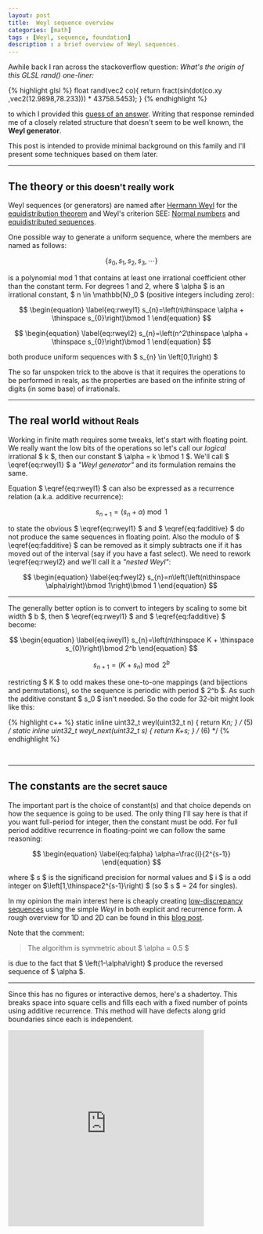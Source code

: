 ```yaml
---
layout: post
title:  Weyl sequence overview
categories: [math]
tags : [Weyl, sequence, foundation]
description : a brief overview of Weyl sequences.
---
```


Awhile back I ran across the stackoverflow question: *What's the origin of this GLSL rand() one-liner:*

{% highlight glsl %}
float rand(vec2 co){ return fract(sin(dot(co.xy ,vec2(12.9898,78.233))) * 43758.5453); }
{% endhighlight %}

to which I provided this [guess of an answer](http://stackoverflow.com/questions/12964279/whats-the-origin-of-this-glsl-rand-one-liner/34223787#34223787).  Writing that response reminded me of a closely related structure that doesn't seem to be well known, the **Weyl generator**.

This post is intended to provide minimal background on this family and I'll present some techniques based on them later.

------

The theory <small>or this doesn't really work</small>
------

Weyl sequences (or generators) are named after [Hermann Weyl](http://en.wikipedia.org/wiki/Hermann_Weyl) for the [equidistribution theorem](http://en.wikipedia.org/wiki/Equidistribution_theorem) and Weyl's criterion SEE: [Normal numbers](http://en.wikipedia.org/wiki/Normal_number) and [equidistributed sequences](http://en.wikipedia.org/wiki/Equidistributed_sequence).

One possible way to generate a uniform sequence, where the members are named as follows:

$$ \left\{ s_{0},s_{1},s_{2},s_{3},\cdots\right\} $$

is a polynomial mod 1 that contains at least one irrational coefficient other than the constant term.  For degrees 1 and 2, where $ \alpha $ is an irrational constant, $ n \in \mathbb{N}_0 $ (positive integers including zero):

$$ \begin{equation} \label{eq:rweyl1}
s_{n}=\left(n\thinspace \alpha + \thinspace s_{0}\right)\bmod 1
\end{equation} $$ 

$$ \begin{equation} \label{eq:rweyl2}
s_{n}=\left(n^2\thinspace \alpha + \thinspace s_{0}\right)\bmod 1
\end{equation} $$ 

both produce uniform sequences with $ s_{n} \in \left[0,1\right) $

The so far unspoken trick to the above is that it requires the operations to be performed in reals, as the properties are based on the infinite string of digits (in some base) of irrationals.

------

The real world <small>without Reals</small>
------
Working in finite math requires some tweaks, let's start with floating point. We really want the low bits of the operations so let's call our *logical* irrational $ k $, then our constant $ \alpha = k \bmod 1 $.  We'll call $ \eqref{eq:rweyl1}  $ a *"Weyl generator"* and its formulation remains the same.

Equation $ \eqref{eq:rweyl1} $ can also be expressed as a recurrence relation (a.k.a. additive recurrence):

$$ \begin{equation} \label{eq:fadditive}
s_{n+1}=\left(s_{n}+\alpha\right)\bmod 1
\end{equation} $$

to state the obvious $ \eqref{eq:rweyl1} $ and $ \eqref{eq:fadditive} $ do not produce the same sequences in floating point. Also the modulo of $ \eqref{eq:fadditive} $ can be removed as it simply subtracts one if it has moved out of the interval (say if you have a fast select).  We need to rework \eqref{eq:rweyl2} and we'll call it a *"nested Weyl"*:

$$ \begin{equation} \label{eq:fweyl2}
s_{n}=n\left(\left(n\thinspace \alpha\right)\bmod 1\right)\bmod 1
\end{equation} $$

------
The generally better option is to convert to integers by scaling to some bit width $ b $, then $ \eqref{eq:rweyl1} $ and $ \eqref{eq:fadditive} $ become:

$$ \begin{equation} \label{eq:iweyl1}
s_{n}=\left(n\thinspace K + \thinspace s_{0}\right)\bmod 2^b
\end{equation} $$ 

$$ \begin{equation} \label{eq:iadditive}
s_{n+1}=\left(K + s_{n}\right)\bmod 2^b
\end{equation} $$ 

restricting $ K $ to odd makes these one-to-one mappings (and bijections and permutations), so the sequence is periodic with period $ 2^b $.  As such the additive constant $ s_0 $ isn't needed.  So the code for 32-bit might look like this:

{% highlight c++ %}
static inline uint32_t weyl(uint32_t n)      { return K*n;   }  /* (5) */
static inline uint32_t weyl_next(uint32_t s) { return K+s;   }  /* (6) */
{% endhighlight %}

<br>

------

The constants <small>are the secret sauce</small>
------
The important part is the choice of constant(s) and that choice depends on how the sequence is going to be used.  The only thing I'll say here is that if you want full-period for integer, then the constant must be odd.  For full period additive recurrence in floating-point we can follow the same reasoning:

$$ \begin{equation} \label{eq:falpha}
\alpha=\frac{i}{2^{s-1}}
\end{equation} $$

where $ s $ is the significand precision for normal values and $ i $ is a odd integer on $\left[1,\thinspace2^{s-1}\right) $ (so $ s $ = 24 for singles).

In my opinion the main interest here is cheaply creating [low-discrepancy sequences](http://en.wikipedia.org/wiki/Low-discrepancy_sequence) using the simple *Weyl* in both explicit and recurrence form.  A rough overview for 1D and 2D can be found in this [blog post](http://mollwollfumble.blogspot.fr/2011/03/subrandom-numbers.html).

Note that the comment:

> The algorithm is symmetric about $ \alpha = 0.5 $

is due to the fact that $ \left(1-\alpha\right) $ produce the reversed sequence of $ \alpha $.

------

Since this has no figures or interactive demos, here's a shadertoy. This breaks space into square cells and fills each with a fixed number of points using additive recurrence.  This method will have defects along grid boundaries since each is independent.

<iframe width="400" height="400" src="http://www.shadertoy.com/embed/MddGDB" frameborder="0" allowfullscreen></iframe>
